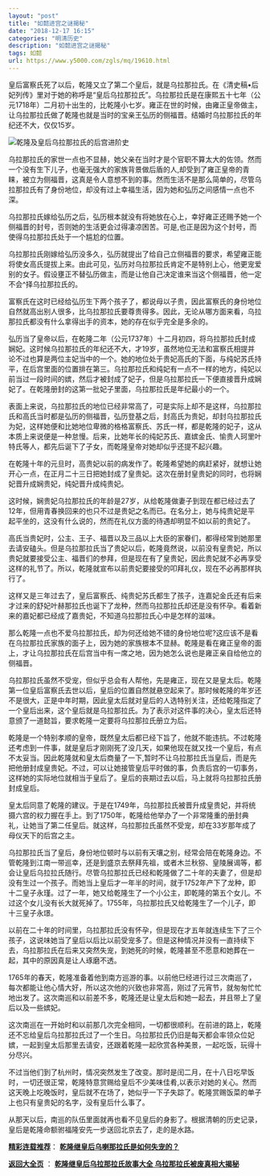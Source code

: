 ```yaml
---
layout: "post"
title: "如懿进宫之谜揭秘"
date: "2018-12-17 16:15"
categories: "明清历史"
description: "如懿进宫之谜揭秘"
tags: 如懿
url: https://www.y5000.com/zgls/mq/19610.html
---
```






皇后富察氏死了以后，乾隆又立了第二个皇后，就是乌拉那拉氏。在《清史稿•后妃列传》里对于她的称呼是“皇后乌拉那拉氏”。乌拉那拉氏是在康熙五十七年（公元1718年）二月初十出生的，比乾隆小七岁。雍正在世的时候，由雍正皇帝做主，让乌拉那拉氏做了乾隆也就是当时的宝亲王弘历的侧福晋。结婚时乌拉那拉氏的年纪还不大，仅仅15岁。

![乾隆及皇后乌拉那拉氏的后宫进阶史](/uploads/allimg/170424/6-1F4240954333E.JPG)

乌拉那拉氏的家世一点也不显赫，她父亲在当时才是个官职不算太大的佐领。然而一个没有生下儿子，也毫无强大的家族背景做后盾的人,却受到了雍正皇帝的青睐，被立为侧福晋，这真是令人意想不到的事。然而生活不是那么简单的，尽管乌拉那拉氏有了身份地位，却没有过上幸福生活，因为她和弘历之间感情一点也不深。

乌拉那拉氏嫁给弘历之后，弘历根本就没有将她放在心上，幸好雍正还赐予她一个侧福晋的封号，否则她的生活更会过得凄凉困苦。可是,也正是因为这个封号，而使得乌拉那拉氏处于一个尴尬的位置。

乌拉那拉氏刚嫁给弘历没多久，弘历就提出了给自己立侧福晋的要求，希望雍正能将使女高氏提拔上来。由此可见，弘历对乌拉那拉氏肯定不是特别上心，他更宠爱别的女子。假设壅正不替弘历做主，而是让他自己决定谁来当这个侧福晋，他一定不会^择乌拉那拉氏的。

富察氏在这时已经给弘历生下两个孩子了，都说母以子贵，因此富察氏的身份地位自然就高出别人很多，比乌拉那拉氏要尊贵得多。因此，无论从哪方面来看，乌拉那拉氏都没有什么拿得出手的资本，她的存在似乎完全是多余的。

弘历当了皇帝以后，在乾隆二年（公元1737年）十二月初四，将乌拉那拉氏封成娴妃。这时候乌拉那拉氏的年纪还不大，才19岁，虽然地位无法和富察氏相提并论不过也算是两位主妃当中的一个。她的地位处于贵妃高氏的下面，与纯妃苏氏持平，在后宫里面的位置排在第三。乌拉那拉氏和纯妃有一点不一样的地方，纯妃以前当过一段时间的嫔，然后才被封成了妃子，但是乌拉那拉氏一下便直接晋升成娴妃了。在乾隆册封的这第一批妃子里面，乌拉那拉氏是年纪最小的一个。

表面上来说，乌拉那拉氏的地位已经非常高了，可是实际上却不是这样，乌拉那拉氏和高氏当时都是弘历的侧福晋，弘历登基之后，封高氏为贵妃，却封乌拉那拉氏为妃，这样她便和比她地位卑微的格格富察氏、苏氏一样，都是乾隆的妃子，这从本质上来说便是一种怠慢。后来，比她年长的纯妃苏氏、嘉嫔金氏、愉贵人珂里叶特氏等人，都先后诞下了子女，而乾隆皇帝对她却似乎还提不起兴趣。

在乾隆十年的元旦时，高贵妃以前的病发作了。乾隆希望她的病赶紧好，就想让她开心一点，在正月二十三日把她封成了皇贵妃。这次在册封皇贵妃的同时，也将娴妃晋升成娴贵妃，纯妃晋升成纯贵妃。

这时候，娴贵妃乌拉那拉氏的年龄是27岁，从给乾隆做妻子到现在都已经过去了12年，但用青春换回来的也只不过是贵妃之名而已。在名分上，她与纯贵妃是平起平坐的，这没有什么说的，然而在礼仪方面的待遇却明显不如以前的贵妃了。

高氏当贵妃时，公主、王子、福晋以及三品以上大臣的家眷们，都得经常到她那里去请安磕头。但是乌拉那拉氏当了贵妃以后，乾隆竟然说，以前没有皇贵妃，所以贵妃就要接受公主、福晋们的参拜，但是现在有了皇贵妃，因此贵妃就不必再享受这样的礼节了。所以，乾隆就宣布以前贵妃要接受的叩拜礼仪，现在不必再那样执行了。

这样又是三年过去了，皇后富察氏、纯贵妃苏氏都生了孩子，连嘉妃金氏还有后来才过来的舒妃叶赫那拉氏也诞下了龙种，然而乌拉那拉氏却还是没有怀孕。看着新来的嘉妃都已经成了嘉贵妃，不知道乌拉那拉氏心中是怎样的滋味。

那么乾隆一点也不爱乌拉那拉氏，却为何还给她不错的身份地位呢?这应该不是看在乌拉那拉氏家族的面子上，因为她的家族根本不显赫。乾隆是看在雍正皇帝的面上，才让乌拉那拉氏在后宫当中有一席之地，因为她怎么说也是雍正亲自给他立的侧福晋。

乌拉那拉氏虽然不受宠，但似乎总会有人帮他，先是雍正，现在又是皇太后。乾隆第一位皇后富察氏去世以后，皇后的位置自然就悬空起来了。那时候乾隆的年岁还不是很大，正是中年时期，因此皇太后就对皇后的人选特别关注，还给乾隆指定了一个皇后出来，这个皇后就是乌拉那拉氏。为了表示对这件事的决心，皇太后还特意颁了一道懿旨，要求乾隆一定要将乌拉那拉氏册立为后。

乾隆是一个特别孝顺的皇帝，既然皇太后都已经下旨了，他就不能违抗。不过乾隆还考虑到一件事，就是皇后才刚刚死了没几天，如果他现在就又找一个皇后，有点不太妥当。因此乾隆就和皇太后商量了一下,暂时不让乌拉那拉氏当皇后，而是先把他册封成皇贵妃。不过，可以让她接管皇后平时做的事，负责后宫的一切事务，这样她的实际地位就相当于皇后了。皇后的丧期过去以后，马上就将乌拉那拉氏册封成皇后。

皇太后同意了乾隆的建议。于是在1749年，乌拉那拉氏被晋升成皇贵妃，并将统摄六宫的权力握在手上。到了1750年，乾隆给他举办了一个非常隆重的册封典礼，让她当了第二任皇后。就这样，乌拉那拉氏虽然不受宠，却在33岁那年成了母仪天下的后宫之主。

乌拉那拉氏当了皇后，身份地位顿时与以前有天壤之别，经常会陪在乾隆身边。不管乾隆到江南一带巡幸，还是到盛京去祭拜先祖，或者木兰秋猕、皇陵展谒等，都会让皇后乌拉拉氏随行。尽管乌拉那拉氏已经和乾隆做了二十年的夫妻了，但是却没有生过一个孩子。而她当上皇后才一年半的时间，就于1752年产下了龙种，即十二皇子永瑾。过了一年，她又给乾隆生了一个小公主，即乾隆的第五个女儿。不过这个女儿没有长大就死掉了。1755年，乌拉那拉氏又给乾隆生了一个儿子，即十三皇子永璟。

以前在二十年的时间里，乌拉那拉氏没有怀孕，但是现在才五年就连续生下了三个孩子，这说味她当了皇后以后比以前受宠多了。但是这种情况并没有一直持续下去，乌拉那拉氏在后来又突然失宠，到她死的时候，乾隆甚至不愿意和她葬在一起，其中的原因真是让人琢磨不透。

1765年的春天，乾隆准备着他到南方巡游的事。以前他巳经进行过三次南巡了，每次都能让他心情大好，所以这次他的兴致也非常高，刚过了元宵节，就匆匆忙忙地出发了。这次南巡和以前差不多，乾隆还是让皇太后和她一起去，并且带上了皇后以及一些嫔妃。

这次南巡在一开始时和以前那几次完全相同，一切都很顺利。在前进的路上，乾隆还不忘给皇后乌拉那拉氏过了一个生日。乌拉那拉氏仍旧是每天都会率领众位妃嫔，一起到皇太后那里去请安，还跟着乾隆一起欣赏各种美景，一起吃饭，玩得十分尽兴。

不过当他们到了杭州时，情况突然发生了改变。那时是闰二月，在十八日吃早饭时，一切还很正常，乾隆特意赏赐给皇后不少美味佳肴,以表示对她的关心。然而这天晚上吃晚饭时，皇后就不在场了，她似乎一下子失踪了。乾隆赏赐饭菜的单子上也只有皇贵妃的名字，没有皇后什么事了。

从那天以后，南巡的队伍里面就再也看不见皇后的身影了。根据清朝的历史记录，皇后是乾隆命额驸福隆安先一步送回北京去了，走的是水路。

[**精彩连载推荐**](https://www.y5000.com/zgls/mq/19615.html)：
**[乾隆继皇后乌喇那拉氏是如何失宠的？](https://www.y5000.com/zgls/mq/19615.html)**

**[返回大全页](https://www.y5000.com/zgls/mq/19621.html)** ： **[乾隆继皇后乌拉那拉氏故事大全
乌拉那拉氏被废真相大揭秘](https://www.y5000.com/zgls/mq/19621.html)**

